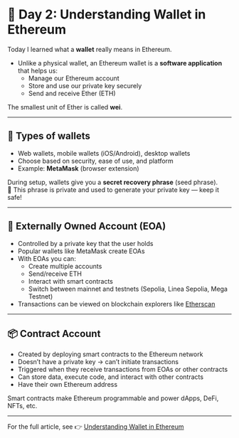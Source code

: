 # 📖 Day 2: Understanding Wallet in Ethereum

Today I learned what a **wallet** really means in Ethereum.

- Unlike a physical wallet, an Ethereum wallet is a **software application** that helps us:
  - Manage our Ethereum account
  - Store and use our private key securely
  - Send and receive Ether (ETH)

The smallest unit of Ether is called **wei**.

---

## 🧰 Types of wallets
- Web wallets, mobile wallets (iOS/Android), desktop wallets
- Choose based on security, ease of use, and platform
- Example: **MetaMask** (browser extension)

During setup, wallets give you a **secret recovery phrase** (seed phrase).  
🔑 This phrase is private and used to generate your private key — keep it safe!

---

## 🔑 Externally Owned Account (EOA)
- Controlled by a private key that the user holds
- Popular wallets like MetaMask create EOAs
- With EOAs you can:
  - Create multiple accounts
  - Send/receive ETH
  - Interact with smart contracts
  - Switch between mainnet and testnets (Sepolia, Linea Sepolia, Mega Testnet)
- Transactions can be viewed on blockchain explorers like [Etherscan](https://etherscan.io/)

---

## 📦 Contract Account
- Created by deploying smart contracts to the Ethereum network
- Doesn’t have a private key → can’t initiate transactions
- Triggered when they receive transactions from EOAs or other contracts
- Can store data, execute code, and interact with other contracts
- Have their own Ethereum address

Smart contracts make Ethereum programmable and power dApps, DeFi, NFTs, etc.

---

For the full article, see 👉 [Understanding Wallet in Ethereum](https://medium.com/@joy.gold13/understanding-wallet-in-ethereum-1ccc6bfe1f40)
